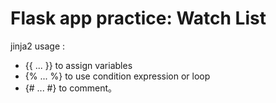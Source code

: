 # Flask app practice: Watch List 

jinja2 usage :

- {{ ... }} to assign variables
- {% ... %} to use condition expression or loop
- {# ... #} to comment。